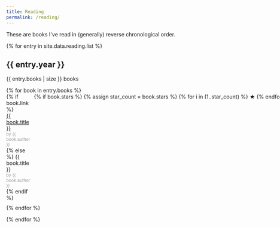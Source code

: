 ```yaml
---
title: Reading
permalink: /reading/
---
```


These are books I've read in (generally) reverse chronological order. 

<div>
{% for entry in site.data.reading.list %}
    <div>
        <h2>{{ entry.year }}</h2>
        <p>{{ entry.books | size }} books</p>
        <ul style="list-style-type: none; padding: 0;">
            {% for book in entry.books %}
                <li style="display: grid; grid-template-columns: auto min-content; gap: 10px; align-items: start; margin-bottom: 10px;">
                    <div>
                        {% if book.link %}
                            <a href="{{ book.link }}" target="_blank" rel="nofollow noopener" style="{% if book.stars == 5 %}font-weight: bold;{% endif %}  text-decoration: none; display: block;">
                                {{ book.title }}
                            </a>
                            <span style="display: block; font-size: 0.8em; color: #999;">by {{ book.author }}</span>
                        {% else %}
                            <span style="{% if book.stars == 5 %}font-weight: bold;{% endif %} display: block;">{{ book.title }}</span>
                            <span style="display: block; font-size: 0.8em; color: #999;">by {{ book.author }}</span>
                        {% endif %}
                    </div>
                    <span style="white-space: nowrap; color: {% if book.stars == 5 %}gold{% else %}black{% endif %};">
                        {% if book.stars %}
                            {% assign star_count = book.stars %}
                            {% for i in (1..star_count) %}
                                ★
                            {% endfor %}
                        {% endif %}
                    </span>
                </li>
            {% endfor %}
        </ul>
    </div>
{% endfor %}
</div>
